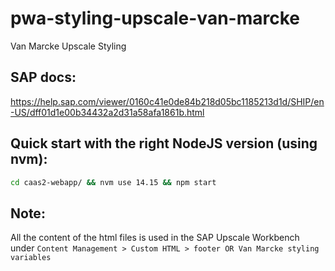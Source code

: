 # pwa-styling-upscale-van-marcke
Van Marcke Upscale Styling

## SAP docs:
https://help.sap.com/viewer/0160c41e0de84b218d05bc1185213d1d/SHIP/en-US/dff01d1e00b34432a2d31a58afa1861b.html

## Quick start with the right NodeJS version (using nvm):
```bash
cd caas2-webapp/ && nvm use 14.15 && npm start
```

## Note:
All the content of the html files is used in the SAP Upscale Workbench under `Content Management > Custom HTML > footer OR Van Marcke styling variables`